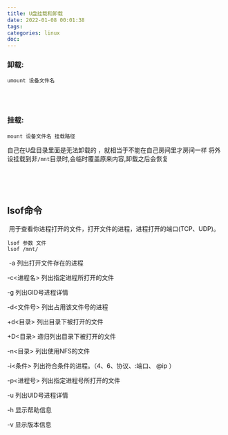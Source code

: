 ```yaml
---
title: U盘挂载和卸载
date: 2022-01-08 00:01:38
tags:
categories: linux
doc:
---
```


### 卸载: 

```
umount 设备文件名
```

<br /><br />

### 挂载: 

```
mount 设备文件名 挂载路径
```

自己在U盘目录里面是无法卸载的 ，就相当于不能在自己房间里才房间一样
将外设挂载到非`/mnt`目录时,会临时覆盖原来内容,卸载之后会恢复



<br /><br /><br />

## lsof命令

​	用于查看你进程打开的文件，打开文件的进程，进程打开的端口(TCP、UDP)。
​	

```
lsof 参数 文件
lsof /mnt/
```

​	-a 列出打开文件存在的进程

-c<进程名> 列出指定进程所打开的文件

-g  列出GID号进程详情

-d<文件号> 列出占用该文件号的进程

+d<目录>  列出目录下被打开的文件

+D<目录>  递归列出目录下被打开的文件

-n<目录>  列出使用NFS的文件

-i<条件>  列出符合条件的进程。（4、6、协议、:端口、 @ip ）

-p<进程号> 列出指定进程号所打开的文件

-u  列出UID号进程详情

-h 显示帮助信息

-v 显示版本信息